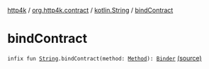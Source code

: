 [http4k](../../index.md) / [org.http4k.contract](../index.md) / [kotlin.String](index.md) / [bindContract](./bind-contract.md)

# bindContract

`infix fun `[`String`](https://kotlinlang.org/api/latest/jvm/stdlib/kotlin/-string/index.html)`.bindContract(method: `[`Method`](../../org.http4k.core/-method/index.md)`): `[`Binder`](../-contract-route-spec0/-binder/index.md) [(source)](https://github.com/http4k/http4k/blob/master/http4k-contract/src/main/kotlin/org/http4k/contract/extensions.kt#L21)